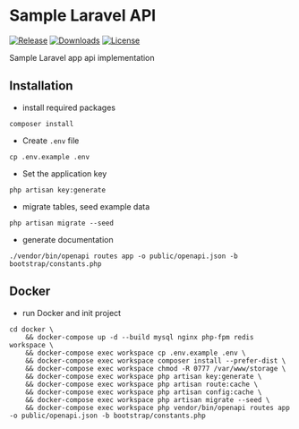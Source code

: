 # Sample Laravel API

[![Release](https://img.shields.io/github/release/chelout/sample-laravel-api.svg)](https://github.com/chelout/sample-laravel-api)
[![Downloads](https://img.shields.io/github/downloads/chelout/sample-laravel-api/total.svg)](https://github.com/chelout/sample-laravel-api)
[![License](https://img.shields.io/github/license/chelout/sample-laravel-api.svg)](https://github.com/chelout/sample-laravel-api/blob/master/LICENSE)

Sample Laravel app api implementation 

## Installation

- install required packages
```
composer install
```

- Create `.env` file
```
cp .env.example .env
```

- Set the application key
```
php artisan key:generate
```

- migrate tables, seed example data
```
php artisan migrate --seed
```

- generate documentation
```
./vendor/bin/openapi routes app -o public/openapi.json -b bootstrap/constants.php
```

## Docker

- run Docker and init project
```
cd docker \
    && docker-compose up -d --build mysql nginx php-fpm redis workspace \
    && docker-compose exec workspace cp .env.example .env \
    && docker-compose exec workspace composer install --prefer-dist \
    && docker-compose exec workspace chmod -R 0777 /var/www/storage \
    && docker-compose exec workspace php artisan key:generate \
    && docker-compose exec workspace php artisan route:cache \
    && docker-compose exec workspace php artisan config:cache \
    && docker-compose exec workspace php artisan migrate --seed \
    && docker-compose exec workspace php vendor/bin/openapi routes app -o public/openapi.json -b bootstrap/constants.php
```